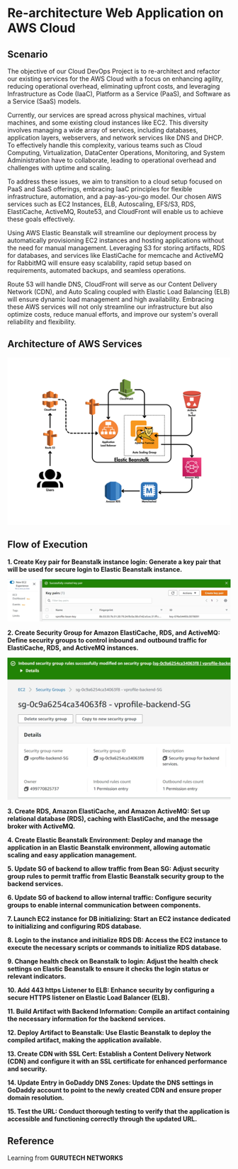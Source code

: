 # Re-architecture Web Application on AWS Cloud
<h2>Scenario</h2>
<p>
The objective of our Cloud DevOps Project is to re-architect and refactor our existing services for the AWS Cloud with a focus on enhancing agility, reducing operational overhead, eliminating upfront costs, and leveraging Infrastructure as Code (IaaC), Platform as a Service (PaaS), and Software as a Service (SaaS) models.

Currently, our services are spread across physical machines, virtual machines, and some existing cloud instances like EC2. This diversity involves managing a wide array of services, including databases, application layers, webservers, and network services like DNS and DHCP. To effectively handle this complexity, various teams such as Cloud Computing, Virtualization, DataCenter Operations, Monitoring, and System Administration have to collaborate, leading to operational overhead and challenges with uptime and scaling.

To address these issues, we aim to transition to a cloud setup focused on PaaS and SaaS offerings, embracing IaaC principles for flexible infrastructure, automation, and a pay-as-you-go model. Our chosen AWS services such as EC2 Instances, ELB, Autoscaling, EFS/S3, RDS, ElastiCache, ActiveMQ, Route53, and CloudFront will enable us to achieve these goals effectively.

Using AWS Elastic Beanstalk will streamline our deployment process by automatically provisioning EC2 instances and hosting applications without the need for manual management. Leveraging S3 for storing artifacts, RDS for databases, and services like ElastiCache for memcache and ActiveMQ for RabbitMQ will ensure easy scalability, rapid setup based on requirements, automated backups, and seamless operations.

Route 53 will handle DNS, CloudFront will serve as our Content Delivery Network (CDN), and Auto Scaling coupled with Elastic Load Balancing (ELB) will ensure dynamic load management and high availability. Embracing these AWS services will not only streamline our infrastructure but also optimize costs, reduce manual efforts, and improve our system's overall reliability and flexibility.

</p>

<h2>Architecture of AWS Services</h2>
 <img src="https://github.com/Jackiedee1223/CloudDevOps-2/blob/main/images/Arch.png">

<h2>Flow of Execution</h2>

<b>1.	<b>Create Key pair for Beanstalk instance login: Generate a key pair that will be used for secure login to Elastic Beanstalk instance.</b>
<p><img src="https://github.com/Jackiedee1223/CloudDevOps-2/blob/main/images/Kps.png"></p>
<b>2. Create Security Group for Amazon ElastiCache, RDS, and ActiveMQ: Define security groups to control inbound and outbound traffic for ElastiCache, RDS, and ActiveMQ instances.</b>	 
<p> <img src="https://github.com/Jackiedee1223/CloudDevOps-2/blob/main/images/SGs.png"></p>
<b>3.	Create RDS, Amazon ElastiCache, and Amazon ActiveMQ: Set up relational database (RDS), caching with ElastiCache, and the message broker with ActiveMQ.</b>
<p></p>
<b>4.	Create Elastic Beanstalk Environment</b>: Deploy and manage the application in an Elastic Beanstalk environment, allowing automatic scaling and easy application management.</b>
<p></p>
<b>5. Update SG of backend to allow traffic from Bean SG: Adjust security group rules to permit traffic from Elastic Beanstalk security group to the backend services.</b>
<p></p>
<b>6.	Update SG of backend to allow internal traffic: Configure security groups to enable internal communication between components.</b>
<p></p>
<b>7.	Launch EC2 instance for DB initializing: Start an EC2 instance dedicated to initializing and configuring RDS database.</b>
<p></p>
<b>8. Login to the instance and initialize RDS DB: Access the EC2 instance to execute the necessary scripts or commands to initialize RDS database.</b>	
<p></p>
<b>9.	Change health check on Beanstalk to login: Adjust the health check settings on Elastic Beanstalk to ensure it checks the login status or relevant indicators.</b>
<p></p>
<b>10.	Add 443 https Listener to ELB: Enhance security by configuring a secure HTTPS listener on Elastic Load Balancer (ELB).</b>
<p></p>
<b>11. Build Artifact with Backend Information: Compile an artifact containing the necessary information for the backend services.</b>
<p></p>
<b>12. Deploy Artifact to Beanstalk: Use Elastic Beanstalk to deploy the compiled artifact, making the application available.</b>
<p></p>
<b>13. Create CDN with SSL Cert: Establish a Content Delivery Network (CDN) and configure it with an SSL certificate for enhanced performance and security.</b>
<p></p>
<b>14. Update Entry in GoDaddy DNS Zones: Update the DNS settings in GoDaddy account to point to the newly created CDN and ensure proper domain resolution.</b>
<p></p>
<b>15. Test the URL: Conduct thorough testing to verify that the application is accessible and functioning correctly through the updated URL.</b>
<p></p>

<h2>Reference</h2>
<p>Learning from <b>GURUTECH NETWORKS</b> </p>
